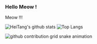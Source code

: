 ### Hello Meow !

Meow !!!

![HeiTang's github stats](https://github-readme-stats.vercel.app/api?username=HeiTang&count_private=true&show_icons=true&theme=flag-india&hide_border=true)
![Top Langs](https://github-readme-stats.vercel.app/api/top-langs/?username=HeiTang&langs_count=8&layout=compact&theme=flag-india&hide_border=true)

<!-- <img src="cat.jpg"> -->
![github contribution grid snake animation](https://raw.githubusercontent.com/HeiTang/HeiTang/snake/github-snake.svg)
